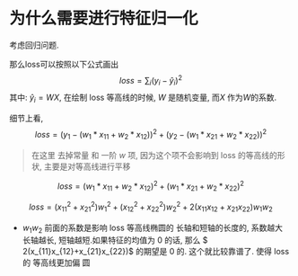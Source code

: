 # 为什么需要进行特征归一化

考虑回归问题.

那么loss可以按照以下公式画出
$$
loss=\sum_i(y_i-\hat y_i)^2
$$
其中: $\hat y_i = WX$, 在绘制 loss 等高线的时候, $W$ 是随机变量, 而$X$ 作为$W$的系数.

细节上看, 
$$
loss = (y_1-(w_1*x_{11}+w_2*x_{12}))^2 + (y_2-(w_1*x_{21}+w_2*x_{22}))^2
$$

> 在这里 去掉常量 和 一阶 $w$ 项, 因为这个项不会影响到 loss 的等高线的形状, 主要是对等高线进行平移

$$
loss = (w_1*x_{11}+w_2*x_{12})^2 +(w_1*x_{21}+w_2*x_{22})^2
$$

$$
loss = (x_{11}^2+x_{21}^2)w_1^2 + (x_{12}^2+x_{22}^2)w_2^2 + 2(x_{11}x_{12}+x_{21}x_{22})w_1w_2
$$

* $w_1w_2$ 前面的系数是影响 loss 等高线椭圆的 长轴和短轴的长度的, 系数越大 长轴越长, 短轴越短.如果特征的均值为 0 的话, 那么 $ 2(x_{11}x_{12}+x_{21}x_{22})$  的期望是 0 的. 这个就比较靠谱了. 使得 loss 的 等高线更加偏 圆